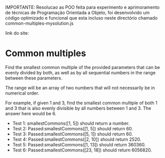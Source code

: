 IMPORTANTE: Resolucao as POO feita para experimento e aprimoramento de técnicas de Programação Orientada a Objeto, foi desenvolvido um código optimizado e funcional que esta incluso neste directório chamado common-multiples-mysolution.js

link do site: 

# Common multiples

Find the smallest common multiple of the provided parameters that can be evenly divided by both, as well as by all sequential numbers in the range between these parameters.

The range will be an array of two numbers that will not necessarily be in numerical order.

For example, if given 1 and 3, find the smallest common multiple of both 1 and 3 that is also evenly divisible by all numbers between 1 and 3. The answer here would be 6.

- Test 1: smallestCommons([1, 5]) should return a number.
- Test 2: Passed:smallestCommons([1, 5]) should return 60.
- Test 3: Passed:smallestCommons([5, 1]) should return 60.
- Test 4: Passed:smallestCommons([2, 10]) should return 2520.
- Test 5: Passed:smallestCommons([1, 13]) should return 360360.
- Test 6: Passed:smallestCommons([23, 18]) should return 6056820.
